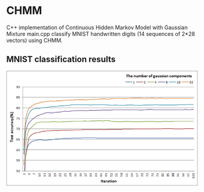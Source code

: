 # CHMM
C++ implementation of Continuous Hidden Markov Model with Gaussian Mixture
main.cpp classify MNIST handwritten digits (14 sequences of 2*28 vectors) using CHMM.

## MNIST classification results
![result](/result.png)
